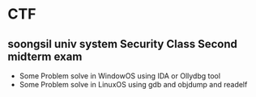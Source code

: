 CTF
===
soongsil univ system Security Class Second midterm exam
-------------------------------------------------------
+ Some Problem solve in WindowOS using IDA or Ollydbg tool
+ Some Problem solve in LinuxOS using gdb and objdump and readelf
